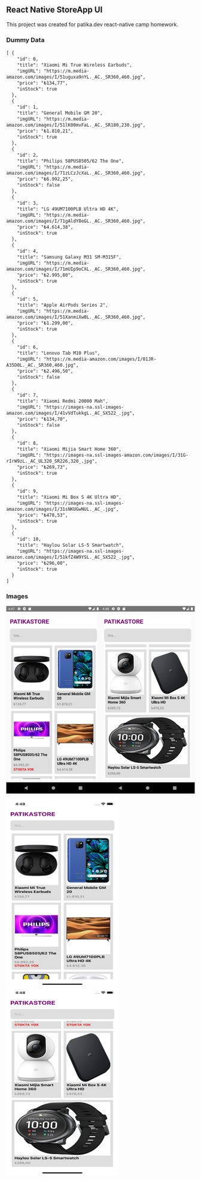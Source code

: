 ## React Native StoreApp UI

This project was created for patika.dev react-native camp homework.

### Dummy Data
```
[ {
    "id": 0,
    "title": "Xiaomi Mi True Wireless Earbuds",
    "imgURL": "https://m.media-amazon.com/images/I/51uguxa9nYL._AC._SR360,460.jpg",
    "price": "₺134,77",
    "inStock": true
  },
  {
    "id": 1,
    "title": "General Mobile GM 20",
    "imgURL": "https://m.media-amazon.com/images/I/51lK00mvFaL._AC._SR180,230.jpg",
    "price": "₺1.810,21",
    "inStock": true
  },
  {
    "id": 2,
    "title": "Philips 58PUS8505/62 The One",
    "imgURL": "https://m.media-amazon.com/images/I/71zLCzJcXaL._AC._SR360,460.jpg",
    "price": "₺6.992,25",
    "inStock": false
  },
  {
    "id": 3,
    "title": "LG 49UM7100PLB Ultra HD 4K",
    "imgURL": "https://m.media-amazon.com/images/I/71gAldY8eGL._AC._SR360,460.jpg",
    "price": "₺4.614,38",
    "inStock": true
  },
  {
    "id": 4,
    "title": "Samsung Galaxy M31 SM-M315F",
    "imgURL": "https://m.media-amazon.com/images/I/71mUIp9oCXL._AC._SR360,460.jpg",
    "price": "₺2.995,80",
    "inStock": true
  },
  {
    "id": 5,
    "title": "Apple AirPods Series 2",
    "imgURL": "https://m.media-amazon.com/images/I/51XanmiXw0L._AC._SR360,460.jpg",
    "price": "₺1.299,00",
    "inStock": true
  },
  {
    "id": 6,
    "title": "Lenovo Tab M10 Plus",
    "imgURL": "https://m.media-amazon.com/images/I/81JR-A35D0L._AC._SR360,460.jpg",
    "price": "₺2.496,50",
    "inStock": false
  },
  {
    "id": 7,
    "title": "Xiaomi Redmi 20000 Mah",
    "imgURL": "https://images-na.ssl-images-amazon.com/images/I/41vVdTukkgL._AC_SX522_.jpg",
    "price": "₺134,70",
    "inStock": false
  },
  {
    "id": 8,
    "title": "Xiaomi Mijia Smart Home 360",
    "imgURL": "https://images-na.ssl-images-amazon.com/images/I/31G-rIrW9zL._AC_UL320_SR226,320_.jpg",
    "price": "₺269,73",
    "inStock": true
  },
  {
    "id": 9,
    "title": "Xiaomi Mi Box S 4K Ultra HD",
    "imgURL": "https://images-na.ssl-images-amazon.com/images/I/31sNKUGwNUL._AC_.jpg",
    "price": "₺478,53",
    "inStock": true
  },
  {
    "id": 10,
    "title": "Haylou Solar LS-5 Smartwatch",
    "imgURL": "https://images-na.ssl-images-amazon.com/images/I/51kfZ4W9YSL._AC_SX522_.jpg",
    "price": "₺296,00",
    "inStock": true
  }
]
```

### Images
<p style="display: flex; justify-content: space-between;">
  <img src="https://github.com/MehmetCanBOZ/React-Native-StoreApp/blob/master/assets/images/A1.png" width="300" height="500">
  <img src="https://github.com/MehmetCanBOZ/React-Native-StoreApp/blob/master/assets/images/A2.png" width="300" height="500">
</p>

<p syle="display: flex; justify-content: space-between;">
  <img src="https://github.com/MehmetCanBOZ/React-Native-StoreApp/blob/master/assets/images/IOS1.png" width="300" height="500">
  <img src="https://github.com/MehmetCanBOZ/React-Native-StoreApp/blob/master/assets/images/IOS2.png" width="300" height="500">
</p>






